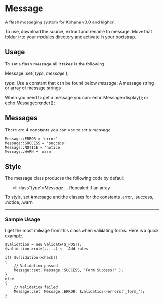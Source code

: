 # Message

A flash messaging system for Kohana v3.0 and higher.

To use, download the source, extract and rename to message. Move that folder into your modules directory and activate in your bootstrap.

## Usage
To set a flash message all it takes is the following

Message::set( _type_, _message_ );

_type_: Use a constant that can be found below
_message_:  A message string or array of message strings

When you need to get a message you can:
	echo Message::display(); or
	echo Message::render();

## Messages

There are 4 constants you can use to set a message

	Message::ERROR = 'error'
	Message::SUCCESS = 'success'
	Message::NOTICE = 'notice'
	Message::WARN = 'warn'

## Style
The message class produces the following code by default
	<ul id="message">
		<li class"_type_">_Message_</li>
		... Repeated if an array
	</ul>

To style, set #message and the classes for the constants
.error, .success, .notice, .warn

-----

### Sample Usage

I get the most mileage from this class when validating forms. Here is a quick example.

	$validation = new Validate($_POST);
	$validation->rule(.....) <-- Add rules

	if( $validation->check() )
	{
		// Validation passed
		Message::set( Message::SUCCESS, 'Form Success!' );
	}
	else
	{
		// Validation failed
		Message::set( Message::ERROR, $validation->errors('_form_');
	}
